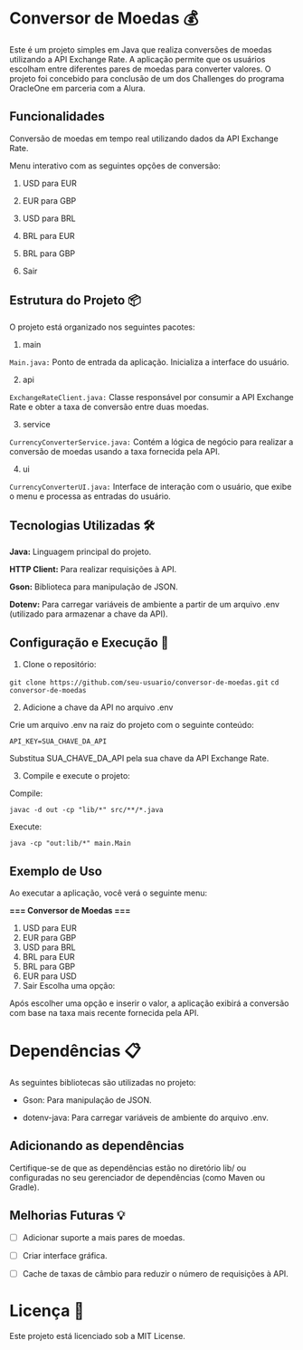 # Conversor de Moedas :moneybag:

Este é um projeto simples em Java que realiza conversões de moedas utilizando a API Exchange Rate. A aplicação permite que os usuários escolham entre diferentes pares de moedas para converter valores.
O projeto foi concebido para conclusão de um dos Challenges do programa OracleOne em parceria com a Alura.

## Funcionalidades

Conversão de moedas em tempo real utilizando dados da API Exchange Rate.

Menu interativo com as seguintes opções de conversão:

1. USD para EUR

2. EUR para GBP

3. USD para BRL

4. BRL para EUR

5. BRL para GBP

6. Sair 

## Estrutura do Projeto :package:

O projeto está organizado nos seguintes pacotes:

1. main

`Main.java:` Ponto de entrada da aplicação. Inicializa a interface do usuário.

2. api

`ExchangeRateClient.java:` Classe responsável por consumir a API Exchange Rate e obter a taxa de conversão entre duas moedas.

3. service

`CurrencyConverterService.java:` Contém a lógica de negócio para realizar a conversão de moedas usando a taxa fornecida pela API.

4. ui

`CurrencyConverterUI.java:` Interface de interação com o usuário, que exibe o menu e processa as entradas do usuário.

## Tecnologias Utilizadas :hammer_and_wrench:

**Java:** Linguagem principal do projeto.

**HTTP Client:** Para realizar requisições à API.

**Gson:** Biblioteca para manipulação de JSON.

**Dotenv:** Para carregar variáveis de ambiente a partir de um arquivo .env (utilizado para armazenar a chave da API).

## Configuração e Execução :wrench:

1. Clone o repositório:

`git clone https://github.com/seu-usuario/conversor-de-moedas.git`
`cd conversor-de-moedas`

2. Adicione a chave da API no arquivo .env

Crie um arquivo .env na raiz do projeto com o seguinte conteúdo:

`API_KEY=SUA_CHAVE_DA_API`

Substitua SUA_CHAVE_DA_API pela sua chave da API Exchange Rate.

3. Compile e execute o projeto:

Compile:

`javac -d out -cp "lib/*" src/**/*.java`

Execute:

`java -cp "out:lib/*" main.Main`

## Exemplo de Uso

Ao executar a aplicação, você verá o seguinte menu:

**=== Conversor de Moedas ===**
1. USD para EUR
2. EUR para GBP
3. USD para BRL
4. BRL para EUR
5. BRL para GBP
6. EUR para USD
7. Sair
Escolha uma opção:

Após escolher uma opção e inserir o valor, a aplicação exibirá a conversão com base na taxa mais recente fornecida pela API.

# Dependências :clipboard:

As seguintes bibliotecas são utilizadas no projeto:

- Gson: Para manipulação de JSON.

- dotenv-java: Para carregar variáveis de ambiente do arquivo .env.

## Adicionando as dependências

Certifique-se de que as dependências estão no diretório lib/ ou configuradas no seu gerenciador de dependências (como Maven ou Gradle).

## Melhorias Futuras :bulb:

- [ ] Adicionar suporte a mais pares de moedas.

- [ ] Criar interface gráfica.

- [ ] Cache de taxas de câmbio para reduzir o número de requisições à API.

# Licença :memo:

Este projeto está licenciado sob a MIT License.

